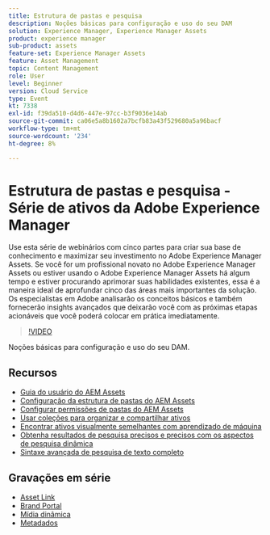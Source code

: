 ```yaml
---
title: Estrutura de pastas e pesquisa
description: Noções básicas para configuração e uso do seu DAM
solution: Experience Manager, Experience Manager Assets
product: experience manager
sub-product: assets
feature-set: Experience Manager Assets
feature: Asset Management
topic: Content Management
role: User
level: Beginner
version: Cloud Service
type: Event
kt: 7338
exl-id: f39da510-d4d6-447e-97cc-b3f9036e14ab
source-git-commit: ca06e5a8b1602a7bcfb83a43f529680a5a96bacf
workflow-type: tm+mt
source-wordcount: '234'
ht-degree: 8%

---
```


# Estrutura de pastas e pesquisa - Série de ativos da Adobe Experience Manager

Use esta série de webinários com cinco partes para criar sua base de conhecimento e maximizar seu investimento no Adobe Experience Manager Assets. Se você for um profissional novato no Adobe Experience Manager Assets ou estiver usando o Adobe Experience Manager Assets há algum tempo e estiver procurando aprimorar suas habilidades existentes, essa é a maneira ideal de aprofundar cinco das áreas mais importantes da solução. Os especialistas em Adobe analisarão os conceitos básicos e também fornecerão insights avançados que deixarão você com as próximas etapas acionáveis que você poderá colocar em prática imediatamente.

>[!VIDEO](https://video.tv.adobe.com/v/332135/?quality=12&learn=on&hidetitle=true)

Noções básicas para configuração e uso do seu DAM.

## Recursos

* [Guia do usuário do AEM Assets](https://experienceleague.adobe.com/docs/experience-manager-65/assets/home.html)
* [Configuração da estrutura de pastas do AEM Assets](https://experienceleague.adobe.com/docs/experience-manager-learn/assets/configuring/baseline-folders.html)
* [Configurar permissões de pastas do AEM Assets](https://experienceleague.adobe.com/docs/experience-manager-learn/assets/configuring/baseline-permissions.html?lang=pt-BR)
* [Usar coleções para organizar e compartilhar ativos](https://experienceleague.adobe.com/docs/experience-manager-learn/assets/search-and-discovery/collections.html)
* [Encontrar ativos visualmente semelhantes com aprendizado de máquina](https://experienceleague.adobe.com/docs/experience-manager-learn/assets/search-and-discovery/search.html)
* [Obtenha resultados de pesquisa precisos e precisos com os aspectos de pesquisa dinâmica](https://experienceleague.adobe.com/docs/experience-manager-learn/assets/search-and-discovery/search.html)
* [Sintaxe avançada de pesquisa de texto completo](https://experienceleague.adobe.com/docs/experience-manager-64/assets/using/gql-search.html?lang=en#using)

## Gravações em série

* [Asset Link](asset-link.md)
* [Brand Portal](brand-portal.md)
* [Mídia dinâmica](dynamic-media.md)
* [Metadados](metadata.md)
